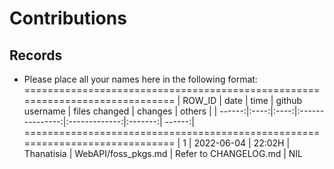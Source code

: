 # Contributions

## Records

- Please place all your names here in the following format:
=============================================================================
| ROW_ID | date | time | github username | files changed | changes | others |
| ------:|:----:|:----:|:---------------:|:-------------:|:-------:| ------:|
=============================================================================
| 1 | 2022-06-04 | 22:02H | Thanatisia | WebAPI/foss_pkgs.md | Refer to CHANGELOG.md | NIL

